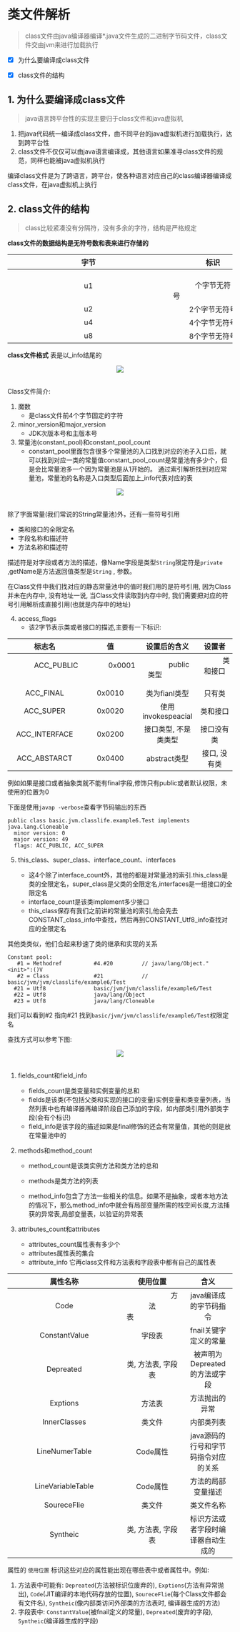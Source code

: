 # 类文件解析
> class文件由java编译器编译*.java文件生成的二进制字节码文件，class文件交由jvm来进行加载执行

- [x] 为什么要编译成class文件
- [x] class文件的结构


## 1. 为什么要编译成class文件
> java语言跨平台性的实现主要归于class文件和java虚拟机

1. 把java代码统一编译成class文件，由不同平台的java虚拟机进行加载执行，达到跨平台性
2. class文件不仅仅可以由java语言编译成，其他语言如果准寻class文件的规范，同样也能被java虚拟机执行

编译class文件是为了跨语言，跨平台，使各种语言对应自己的class编译器编译成class文件，在java虚拟机上执行


## 2. class文件的结构
> class比较紧凑没有分隔符，没有多余的字符，结构是严格规定

**class文件的数据结构是无符号数和表来进行存储的**

|字节|标识|
|:---:|:---:|
|&nbsp;&nbsp;&nbsp;&nbsp;&nbsp;&nbsp;&nbsp;&nbsp;&nbsp;&nbsp;&nbsp;&nbsp;&nbsp;&nbsp;&nbsp;&nbsp;&nbsp;&nbsp;&nbsp;&nbsp;&nbsp;&nbsp;&nbsp;&nbsp;&nbsp;&nbsp;&nbsp;&nbsp;&nbsp;&nbsp;&nbsp;&nbsp;&nbsp;&nbsp;&nbsp;&nbsp;&nbsp;&nbsp;u1&nbsp;&nbsp;&nbsp;&nbsp;&nbsp;&nbsp;&nbsp;&nbsp;&nbsp;&nbsp;&nbsp;&nbsp;&nbsp;&nbsp;&nbsp;&nbsp;&nbsp;&nbsp;&nbsp;&nbsp;&nbsp;&nbsp;&nbsp;&nbsp;&nbsp;&nbsp;&nbsp;&nbsp;&nbsp;&nbsp;&nbsp;&nbsp;&nbsp;&nbsp;&nbsp;&nbsp;&nbsp;&nbsp;|&nbsp;&nbsp;&nbsp;&nbsp;&nbsp;&nbsp;&nbsp;&nbsp;&nbsp;&nbsp;&nbsp;&nbsp;&nbsp;&nbsp;&nbsp;&nbsp;&nbsp;&nbsp;&nbsp;&nbsp;&nbsp;&nbsp;&nbsp;&nbsp;&nbsp;&nbsp;&nbsp;&nbsp;&nbsp;&nbsp;&nbsp;&nbsp;&nbsp;&nbsp;&nbsp;&nbsp;&nbsp;&nbsp;1个字节无符号&nbsp;&nbsp;&nbsp;&nbsp;&nbsp;&nbsp;&nbsp;&nbsp;&nbsp;&nbsp;&nbsp;&nbsp;&nbsp;&nbsp;&nbsp;&nbsp;&nbsp;&nbsp;&nbsp;&nbsp;&nbsp;&nbsp;&nbsp;&nbsp;&nbsp;&nbsp;&nbsp;&nbsp;&nbsp;&nbsp;&nbsp;&nbsp;&nbsp;&nbsp;&nbsp;&nbsp;&nbsp;&nbsp;|
|u2|2个字节无符号|
|u4|4个字节无符号|
|u8|8个字节无符号|

**class文件格式**
表是以_info结尾的

<div align="center"> <img src="https://github.com/gitXugx/hotchpotch/blob/master/doc/images/jvm/class2.JPG"  /> </div><br>


Class文件简介:

1. 魔数
    + 是class文件前4个字节固定的字符
2. minor_version和major_version
    + JDK次版本号和主版本号
3. 常量池(constant_pool)和constant_pool_count
    + constant_pool里面包含很多个常量池的入口找到对应的池子入口后，就可以找到对应一类的常量值constant_pool_count是常量池有多少个，但是会比常量池多一个因为常量池是从1开始的。
通过索引解析找到对应常量池，常量池的名称是入口类型后面加上_info代表对应的表

<div align="center"> <img src="https://github.com/gitXugx/hotchpotch/blob/master/doc/images/jvm/class3.jpg"  /> </div><br>


除了字面常量(我们常说的String常量池)外，还有一些符号引用

   - 类和接口的全限定名
   - 字段名称和描述符
   - 方法名称和描述符

描述符是对字段或者方法的描述，像Name字段是类型`String`限定符是`private` ,getName是方法返回值类型是`String` , 参数。

在Class文件中我们找对应的静态常量池中的值时我们用的是符号引用, 因为Class并未在内存中, 没有地址一说, 当Class文件读取到内存中时, 我们需要把对应的符号引用解析成直接引用(也就是内存中的地址)

4. access_flags
    + 该2字节表示类或者接口的描述,主要有一下标识:

|标志名|值|设置后的含义|设置者|
|:---:|:--:|:-------:|:---:|
| &nbsp;&nbsp;&nbsp;&nbsp;&nbsp;&nbsp;&nbsp;&nbsp;&nbsp;&nbsp;&nbsp;&nbsp;ACC_PUBLIC &nbsp;&nbsp;&nbsp;&nbsp;&nbsp;&nbsp;&nbsp;&nbsp;&nbsp;&nbsp;&nbsp;&nbsp;| &nbsp;&nbsp;&nbsp;&nbsp;&nbsp;&nbsp;&nbsp;&nbsp;&nbsp;&nbsp;&nbsp;&nbsp;0x0001 &nbsp;&nbsp;&nbsp;&nbsp;&nbsp;&nbsp;&nbsp;&nbsp;&nbsp;&nbsp;&nbsp;&nbsp;| &nbsp;&nbsp;&nbsp;&nbsp;&nbsp;&nbsp;&nbsp;&nbsp;&nbsp;&nbsp;&nbsp;&nbsp;public类型 &nbsp;&nbsp;&nbsp;&nbsp;&nbsp;&nbsp;&nbsp;&nbsp;&nbsp;&nbsp;&nbsp;&nbsp;| &nbsp;&nbsp;&nbsp;&nbsp;&nbsp;&nbsp;&nbsp;&nbsp;&nbsp;&nbsp;&nbsp;&nbsp;类和接口 &nbsp;&nbsp;&nbsp;&nbsp;&nbsp;&nbsp;&nbsp;&nbsp;&nbsp;&nbsp;&nbsp;&nbsp;|
|ACC_FINAL|0x0010|类为fianl类型|只有类|
|ACC_SUPER|0x0020|使用invokespeacial|类和接口|
|ACC_INTERFACE|0x0200|接口类型, 不是类类型|接口没有类|
|ACC_ABSTARCT|0x0400|abstract类型|接口, 没有类|

例如如果是接口或者抽象类就不能有final字段,修饰只有public或者默认权限，未使用的位置为0

下面是使用`javap -verbose`查看字节码输出的东西

```text
public class basic.jvm.classlife.example6.Test implements java.lang.Cloneable
  minor version: 0
  major version: 49
  flags: ACC_PUBLIC, ACC_SUPER
```

5. this_class、super_class、interface_count、interfaces

   - 这4个除了interface_count外，其他的都是对常量池的索引.this_class是类的全限定名，super_class是父类的全限定名,interfaces是一组接口的全限定名
   - interface_count是该类implement多少接口
   - this_class保存有我们之前讲的常量池的索引,他会先去CONSTANT_class_info中查找，然后再到CONSTANT_Utf8_info查找对应的全限定名
  
其他类类似，他们合起来秒速了类的继承和实现的关系

```text
Constant pool:
   #1 = Methodref          #4.#20         // java/lang/Object."<init>":()V
   #2 = Class              #21            // basic/jvm/jvm/classlife/example6/Test
  #21 = Utf8               basic/jvm/jvm/classlife/example6/Test
  #22 = Utf8               java/lang/Object
  #23 = Utf8               java/lang/Cloneable
```

我们可以看到#2 指向#21 找到`basic/jvm/jvm/classlife/example6/Test`权限定名

查找方式可以参考下图:
<div align="center"> <img src="https://github.com/gitXugx/hotchpotch/blob/master/doc/images/jvm/class7.jpg"  /> </div><br>


1. fields_count和field_info
  
    - fields_count是类变量和实例变量的总和
    - fields是该类(不包括父类和实现的接口的变量)实例变量和类变量列表，当然列表中也有编译器再编译阶段自己添加的字段，如内部类引用外部类字段(会有个标识)
    - field_info是该字段的描述如果是final修饰的还会有常量值，其他的则是放在常量池中的

2. methods和method_count
    - method_count是该类实例方法和类方法的总和

    - methods是类方法的列表

    - method_info包含了方法一些相关的信息。如果不是抽象，或者本地方法的情况下，那么method_info中就会有局部变量所需的栈空间长度,方法捕获的异常表,局部变量表，以验证的异常表

3. attributes_count和attributes
    - attributes_count属性表有多少个
    - attributes属性表的集合
    - attribute_info 它再class文件和方法表和字段表中都有自己的属性表

|属性名称|使用位置|含义|
|:------:|:------:|:------:|
|&nbsp;&nbsp;&nbsp;&nbsp;&nbsp;&nbsp;&nbsp;&nbsp;&nbsp;&nbsp;&nbsp;&nbsp;&nbsp;&nbsp;&nbsp;&nbsp;&nbsp;&nbsp;&nbsp;&nbsp;&nbsp;&nbsp;&nbsp;Code&nbsp;&nbsp;&nbsp;&nbsp;&nbsp;&nbsp;&nbsp;&nbsp;&nbsp;&nbsp;&nbsp;&nbsp;&nbsp;&nbsp;&nbsp;&nbsp;&nbsp;&nbsp;&nbsp;&nbsp;&nbsp;&nbsp;&nbsp;|&nbsp;&nbsp;&nbsp;&nbsp;&nbsp;&nbsp;&nbsp;&nbsp;&nbsp;&nbsp;&nbsp;&nbsp;&nbsp;&nbsp;&nbsp;&nbsp;&nbsp;&nbsp;&nbsp;&nbsp;&nbsp;&nbsp;&nbsp;方法表&nbsp;&nbsp;&nbsp;&nbsp;&nbsp;&nbsp;&nbsp;&nbsp;&nbsp;&nbsp;&nbsp;&nbsp;&nbsp;&nbsp;&nbsp;&nbsp;&nbsp;&nbsp;&nbsp;&nbsp;&nbsp;&nbsp;&nbsp;|java编译成的字节码指令|
|ConstantValue|字段表|fnail关键字定义的常量|
|Depreated|类, 方法表, 字段表|被声明为Depreated的方法或字段|
|Exptions|方法表|方法抛出的异常|
|InnerClasses|类文件|内部类列表| 
|LineNumerTable|Code属性|java源码的行号和字节码指令对应的关系|
|LineVariableTable|Code属性|方法的局部变量描述|
|SoureceFlie|类文件|类文件名称|
|Syntheic|类, 方法表, 字段表|标识方法或者字段时编译器自动生成的|

属性的 `使用位置` 标识这些对应的属性能出现在哪些表中或者属性中。例如:

   1. 方法表中可能有: `Depreated`(方法被标识位废弃的), `Exptions`(方法有异常抛出),  `Code`(JIT编译的本地代码存放的位置), `SoureceFlie`(每个Class文件都会有文件名), `Syntheic`(像内部类访问外部类的方法表时, 编译器生成的方法)
   2. 字段表中: `ConstantValue`(被fnail定义的常量), `Depreated`(废弃的字段), `Syntheic`(编译器生成的字段)
























































